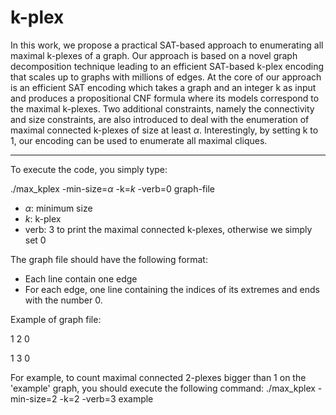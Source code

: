 # k-plex
In this work, we propose a practical SAT-based approach to enumerating all maximal
k-plexes of a graph. Our approach is based on a novel graph decomposition technique 
leading to an efficient SAT-based k-plex encoding that scales up to graphs with millions of edges.
At the core of our approach is an efficient SAT encoding which takes a graph and
an integer k as input and produces a propositional CNF formula where its models correspond to the maximal k-plexes. 
Two additional constraints, namely the connectivity and size constraints, are also introduced to deal with the enumeration
of maximal connected k-plexes of size at least $\alpha$.
Interestingly, by setting k to 1, our encoding can be used to enumerate all maximal cliques.

---------------------------------------------------------------------------------------------

To execute the code, you simply type:

./max_kplex -min-size=$\alpha$ -k=$k$ -verb=0 graph-file

- $\alpha$: minimum size
- $k$: k-plex
- verb: 3 to print the maximal connected k-plexes, otherwise we simply set 0

 The graph file should have the following format:
  - Each line contain one edge
  - For each edge, one line containing the indices of its extremes and ends with the number 0.
  
  Example of graph file:
  
  1 2 0
  
  1 3 0
  
  For example, to count maximal connected 2-plexes bigger than 1 on the 'example' graph, you should execute the following command:
  ./max_kplex  -min-size=2 -k=2 -verb=3 example
